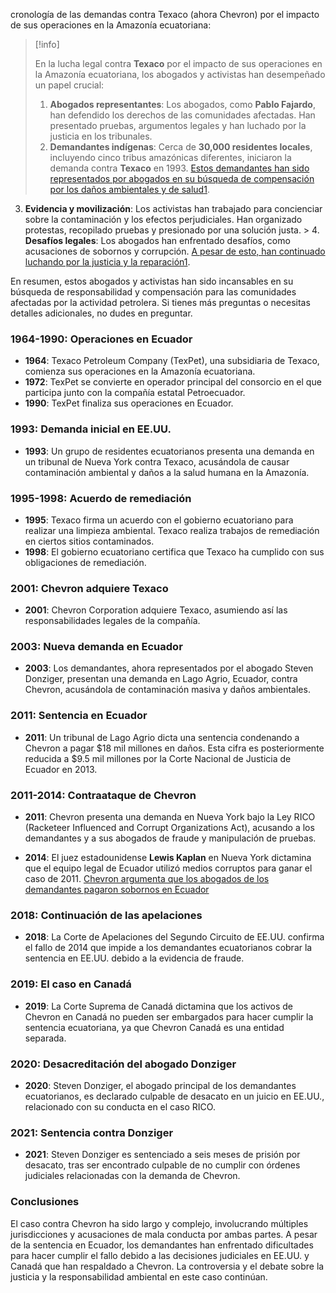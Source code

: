 cronología de las demandas contra Texaco (ahora Chevron) por el impacto de sus operaciones en la Amazonía ecuatoriana:


> [!info] 
> 
> En la lucha legal contra **Texaco** por el impacto de sus operaciones en la Amazonía ecuatoriana, los abogados y activistas han desempeñado un papel crucial: 
> 1. **Abogados representantes**: Los abogados, como **Pablo Fajardo**, han defendido los derechos de las comunidades afectadas. Han presentado pruebas, argumentos legales y han luchado por la justicia en los tribunales.
   > 2. **Demandantes indígenas**: Cerca de **30,000 residentes locales**, incluyendo cinco tribus amazónicas diferentes, iniciaron la demanda contra **Texaco** en 1993. [Estos demandantes han sido representados por abogados en su búsqueda de compensación por los daños ambientales y de salud](https://www.bbc.com/news/world-latin-america-45455984)[1](https://www.bbc.com/news/world-latin-america-45455984).
   3. **Evidencia y movilización**: Los activistas han trabajado para concienciar sobre la contaminación y los efectos perjudiciales. Han organizado protestas, recopilado pruebas y presionado por una solución justa.
    > 4. **Desafíos legales**: Los abogados han enfrentado desafíos, como acusaciones de sobornos y corrupción. [A pesar de esto, han continuado luchando por la justicia y la reparación](https://www.bbc.com/news/world-latin-america-45455984)[1](https://www.bbc.com/news/world-latin-america-45455984).
    

En resumen, estos abogados y activistas han sido incansables en su búsqueda de responsabilidad y compensación para las comunidades afectadas por la actividad petrolera. Si tienes más preguntas o necesitas detalles adicionales, no dudes en preguntar.


### 1964-1990: Operaciones en Ecuador

- **1964**: Texaco Petroleum Company (TexPet), una subsidiaria de Texaco, comienza sus operaciones en la Amazonía ecuatoriana.
- **1972**: TexPet se convierte en operador principal del consorcio en el que participa junto con la compañía estatal Petroecuador.
- **1990**: TexPet finaliza sus operaciones en Ecuador.

### 1993: Demanda inicial en EE.UU.

- **1993**: Un grupo de residentes ecuatorianos presenta una demanda en un tribunal de Nueva York contra Texaco, acusándola de causar contaminación ambiental y daños a la salud humana en la Amazonía.

### 1995-1998: Acuerdo de remediación

- **1995**: Texaco firma un acuerdo con el gobierno ecuatoriano para realizar una limpieza ambiental. Texaco realiza trabajos de remediación en ciertos sitios contaminados.
- **1998**: El gobierno ecuatoriano certifica que Texaco ha cumplido con sus obligaciones de remediación.

### 2001: Chevron adquiere Texaco

- **2001**: Chevron Corporation adquiere Texaco, asumiendo así las responsabilidades legales de la compañía.

### 2003: Nueva demanda en Ecuador

- **2003**: Los demandantes, ahora representados por el abogado Steven Donziger, presentan una demanda en Lago Agrio, Ecuador, contra Chevron, acusándola de contaminación masiva y daños ambientales.

### 2011: Sentencia en Ecuador

- **2011**: Un tribunal de Lago Agrio dicta una sentencia condenando a Chevron a pagar $18 mil millones en daños. Esta cifra es posteriormente reducida a $9.5 mil millones por la Corte Nacional de Justicia de Ecuador en 2013.

### 2011-2014: Contraataque de Chevron

- **2011**: Chevron presenta una demanda en Nueva York bajo la Ley RICO (Racketeer Influenced and Corrupt Organizations Act), acusando a los demandantes y a sus abogados de fraude y manipulación de pruebas.

- **2014**: El juez estadounidense **Lewis Kaplan** en Nueva York dictamina que el equipo legal de Ecuador utilizó medios corruptos para ganar el caso de 2011. [Chevron argumenta que los abogados de los demandantes pagaron sobornos en Ecuador](https://www.bbc.com/news/world-latin-america-45455984)

### 2018: Continuación de las apelaciones

- **2018**: La Corte de Apelaciones del Segundo Circuito de EE.UU. confirma el fallo de 2014 que impide a los demandantes ecuatorianos cobrar la sentencia en EE.UU. debido a la evidencia de fraude.

### 2019: El caso en Canadá

- **2019**: La Corte Suprema de Canadá dictamina que los activos de Chevron en Canadá no pueden ser embargados para hacer cumplir la sentencia ecuatoriana, ya que Chevron Canadá es una entidad separada.

### 2020: Desacreditación del abogado Donziger

- **2020**: Steven Donziger, el abogado principal de los demandantes ecuatorianos, es declarado culpable de desacato en un juicio en EE.UU., relacionado con su conducta en el caso RICO.

### 2021: Sentencia contra Donziger

- **2021**: Steven Donziger es sentenciado a seis meses de prisión por desacato, tras ser encontrado culpable de no cumplir con órdenes judiciales relacionadas con la demanda de Chevron.

### Conclusiones

El caso contra Chevron ha sido largo y complejo, involucrando múltiples jurisdicciones y acusaciones de mala conducta por ambas partes. A pesar de la sentencia en Ecuador, los demandantes han enfrentado dificultades para hacer cumplir el fallo debido a las decisiones judiciales en EE.UU. y Canadá que han respaldado a Chevron. La controversia y el debate sobre la justicia y la responsabilidad ambiental en este caso continúan.